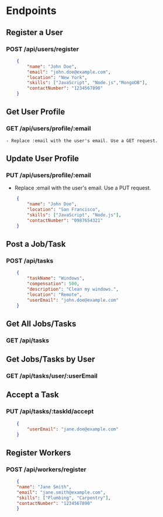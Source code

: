 # Endpoints

## Register a User
### POST /api/users/register

```json
    {
        "name": "John Doe",
        "email": "john.doe@example.com",
        "location": "New York",
        "skills": ["JavaScript", "Node.js","MongoDB"],
        "contactNumber": "1234567890"
    }
```

## Get User Profile
### GET /api/users/profile/:email
    - Replace :email with the user's email. Use a GET request.


##  Update User Profile
### PUT /api/users/profile/:email

- Replace :email with the user's email. Use a PUT request.

```json
    {
        "name": "John Doe",
        "location": "San Francisco",
        "skills": ["JavaScript", "Node.js"],
        "contactNumber": "0987654321"
    }
```

## Post a Job/Task
### POST /api/tasks

```json
    {
        "taskName": "Windows",
        "compensation": 500,
        "description": "Clean my windows.",
        "location": "Remote",
        "userEmail": "john.doe@example.com"
    }
```

## Get All Jobs/Tasks
### GET /api/tasks

## Get Jobs/Tasks by User
### GET /api/tasks/user/:userEmail

## Accept a Task
### PUT /api/tasks/:taskId/accept

```json
    {
        "userEmail": "jane.doe@example.com"
    }
```

## Register Workers
### POST /api/workers/register

```json
    {
    "name": "Jane Smith",
    "email": "jane.smith@example.com",
    "skills": ["Plumbing", "Carpentry"],
    "contactNumber": "1234567890"
    }
```